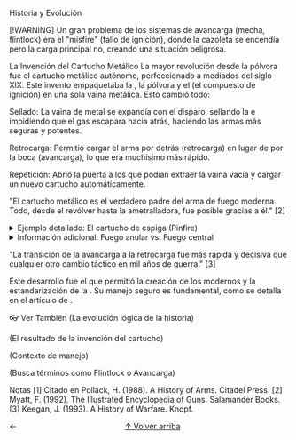 Historia y Evolución

[!WARNING] Un gran problema de los sistemas de avancarga (mecha, flintlock) era el "misfire" (fallo de ignición), donde la cazoleta se encendía pero la carga principal no, creando una situación peligrosa.

La Invención del Cartucho Metálico
La mayor revolución desde la pólvora fue el cartucho metálico autónomo, perfeccionado a mediados del siglo XIX. Este invento empaquetaba la , la pólvora y el (el compuesto de ignición) en una sola vaina metálica. Esto cambió todo:

Sellado: La vaina de metal se expandía con el disparo, sellando la e impidiendo que el gas escapara hacia atrás, haciendo las armas más seguras y potentes.

Retrocarga: Permitió cargar el arma por detrás (retrocarga) en lugar de por la boca (avancarga), lo que era muchísimo más rápido.

Repetición: Abrió la puerta a los que podían extraer la vaina vacía y cargar un nuevo cartucho automáticamente.

"El cartucho metálico es el verdadero padre del arma de fuego moderna. Todo, desde el revólver hasta la ametralladora, fue posible gracias a él." [2]

<details> <summary>Ejemplo detallado: El cartucho de espiga (Pinfire)</summary> Uno de los primeros cartuchos metálicos exitosos fue el "pinfire" (de espiga), inventado por Casimir Lefaucheux. Tenía una pequeña aguja o "pin" saliendo del lateral de la vaina. El martillo del arma golpeaba esta aguja, que a su vez golpeaba el fulminante interno. </details>

<details> <summary>Información adicional: Fuego anular vs. Fuego central</summary> Poco después del "pinfire" surgieron dos sistemas que usamos hoy: el de fuego anular (rimfire), donde el percutor golpea el borde de la vaina (como en el calibre .22 LR), y el de fuego central (centerfire), donde el percutor golpea un fulminante separado en el centro de la base de la vaina. Este último es el sistema dominante hoy en día. </details>

"La transición de la avancarga a la retrocarga fue más rápida y decisiva que cualquier otro cambio táctico en mil años de guerra." [3]

Este desarrollo fue el que permitió la creación de los modernos y la estandarización de la . Su manejo seguro es fundamental, como se detalla en el artículo de .

👓 Ver También
(La evolución lógica de la historia)

(El resultado de la invención del cartucho)

(Contexto de manejo)

(Busca términos como Flintlock o Avancarga)

Notas
[1] Citado en Pollack, H. (1988). A History of Arms. Citadel Press. [2] Myatt, F. (1992). The Illustrated Encyclopedia of Guns. Salamander Books. [3] Keegan, J. (1993). A History of Warfare. Knopf.

<div style="display: flex; justify-content: space-between;"> <span>← </span> <span style="align-self: center;"><a href="#top">↑ Volver arriba</a></span> <span></span> </div>